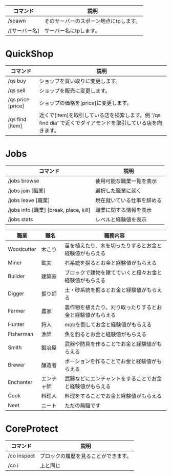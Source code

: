 
| コマンド | 説明 |
| ------- | ------- |
| /spawn | そのサーバーのスポーン地点にtpします。 |
| /[サーバー名] | サーバー名にtpします。 |





# QuickShop

| コマンド | 説明 |
| ------- | ------- |
| /qs buy	| ショップを買い取りに変更します。 |
| /qs sell | ショップを販売に変更します。 |
| /qs price [price]	| ショップの価格を[price]に変更します。
| /qs find [item] | 近くで[item]を取引している店を検索します。例 '/qs find dia' で近くでダイアモンドを取引している店を向きます。|


# Jobs

| コマンド | 説明 |
| ------- | ------- |
| /jobs browse | 使用可能な職業一覧を表示 |
| /jobs join [職業]	| 選択した職業に就く |
| /jobs leave [職業] | 現在就いている仕事を辞める |
| /jobs info [職業] [break, place, kill] | 職業に関する情報を表示 |
| /jobs stats | レベルと経験値を表示 |

| 職業 | 職名 | 職務内容 |
| ---- | ---- | ---- |
| Woodcutter | 木こり | 苗を植えたり、木を切ったりするとお金と経験値がもらえる |
| Miner | 鉱夫 | 石系統を掘るとお金と経験値がもらえる |
| Builder | 建築家 | ブロックで建物を建てていくと段々お金と経験値がもらえる|
| Digger | 掘り師 | 土・砂系統を掘るとお金と経験値がもらえる |
| Farmer | 農家 | 農作物を植えたり、刈り取ったりするとお金と経験値がもらえる |
| Hunter | 狩人 | mobを倒してお金と経験値がもらえる |
| Fisherman | 漁師 | 魚を釣るとお金と経験値がもらえる |
| Smith | 鍛冶屋 | 武器や防具を作ることでお金と経験値がもらえる |
| Brewer | 醸造者 | ポーションを作ることでお金と経験値がもらえる |
| Enchanter | エンチャ師 | 武器などにエンチャントをすることでお金と経験値がもらえる |
| Cook | 料理人 | 料理をすることでお金と経験値がもらえる |
| Neet | ニート | ただの無職です |

# CoreProtect

| コマンド | 説明 |
| ---- | ---- |
| /co inspect | ブロックの履歴を見ることができます。 |
| /co i | 上と同じ |
